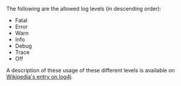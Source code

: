 The following are the allowed log levels (in descending order):
* Fatal
* Error
* Warn
* Info
* Debug
* Trace
* Off

A description of these usage of these different levels is available on [Wikipedia's entry on log4j](http://en.wikipedia.org/wiki/Log4j).